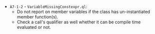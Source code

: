 - `A7-1-2` - `VariableMissingConstexpr.ql`:
  - Do not report on member variables if the class has un-instantiated member function(s).
  - Check a call's qualifier as well whether it can be compile time evaluated or not.
